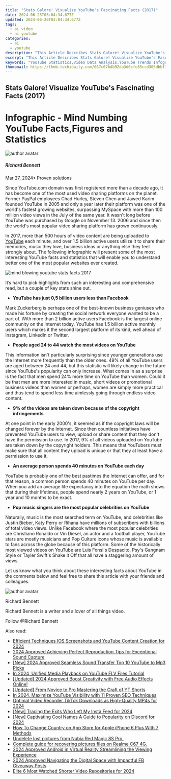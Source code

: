 ```yaml
---
title: "Stats Galore! Visualize YouTube's Fascinating Facts (2017)"
date: 2024-06-25T03:04:34.677Z
updated: 2024-06-26T03:04:34.677Z
tags:
  - ai video
  - ai youtube
categories:
  - ai
  - youtube
description: "This Article Describes Stats Galore! Visualize YouTube's Fascinating Facts (2017)"
excerpt: "This Article Describes Stats Galore! Visualize YouTube's Fascinating Facts (2017)"
keywords: "YouTube Statistics,Video Data Analysis,YouTube Trends Infographic,Engagement Metrics,Content Analytics,Viewership Insights,Vlog Facts Visualization"
thumbnail: https://thmb.techidaily.com/667c07bdb92da3d0cfc85ccd305dbbf14b3797ec47ad22d2523d6d2404f16cd1.jpg
---
```


## Stats Galore! Visualize YouTube's Fascinating Facts (2017)

# Infographic - Mind Numbing YouTube Facts,Figures and Statistics

![author avatar](https://images.wondershare.com/filmora/article-images/richard-bennett.jpg)

##### Richard Bennett

 Mar 27, 2024• Proven solutions

Since YouTube.com domain was first registered more than a decade ago, it has become one of the most used video sharing platforms on the planet. Former PayPal employees Chad Hurley, Steven Chen and Jawed Karim founded YouTube in 2005 and only a year later their platform was one of the world's fastest growing websites, surpassing MySpace with more than 100 million video views in the July of the same year. It wasn't long before YouTube was purchased by Google on November 13\. 2006 and since then the world's most popular video sharing platform has grown continuously.

In 2017, more than 500 hours of video content are being uploaded to [YouTube](https://tools.techidaily.com/wondershare/filmora/download/) each minute, and over 1.5 billion active users utilize it to share their memories, music they love, business ideas or anything else they feel strongly about. The following infographic will present some of the most interesting YouTube facts and statistics that will enable you to understand better one of the most popular websites ever created.

![mind blowing youtube stats facts 2017](https://filmora.wondershare.com/youtube-video-editing/mind-blowing-youtube-stats-facts-2017.jpg)

It’s hard to pick highlights from such an interesting and comprehensive read, but a couple of key stats shine out.

* **YouTube has just 0,5 billion users less than Facebook**

Mark Zuckerberg is perhaps one of the best-known business geniuses who made his fortune by creating the social network everyone wanted to be a part of. With more than 2 billion active users Facebook is the largest online community on the Internet today. YouTube has 1.5 billion active monthly users which makes it the second largest platform of its kind, well ahead of Instagram, LinkedIn or Twitter.

* **People aged 24 to 44 watch the most videos on YouTube**

This information isn't particularly surprising since younger generations use the Internet more frequently than the older ones. 49% of all YouTube users are aged between 24 and 44, but this statistic will likely change in the future since YouTube's popularity can only increase. What comes in as a surprise is the fact that men spend 24% more time on YouTube than women. Could it be that men are more interested in music, short videos or promotional business videos than women or perhaps, women are simply more practical and thus tend to spend less time aimlessly going through endless video content.

* **9% of the videos are taken down because of the copyright infringements**

At one point in the early 2000's, it seemed as if the copyright laws will be changed forever by the Internet. Since then countless initiatives have prevented YouTube users to view, upload or share content that they don't have the permission to use. In 2017, 9% of all videos uploaded on YouTube are taken down by the copyright holders. This means that YouTubers must make sure that all content they upload is unique or that they at least have a permission to use it.

* **An average person spends 40 minutes on YouTube each day**

YouTube is probably one of the best pastimes the Internet can offer, and for that reason, a common person spends 40 minutes on YouTube per day. When you add an average life expectancy into the equation the math shows that during their lifetimes, people spend nearly 2 years on YouTube, or 1 year and 10 months to be exact.

* **Pop music singers are the most popular celebrities on YouTube**

Naturally, music is the most searched term on YouTube, and celebrities like Justin Bieber, Katy Perry or Rihana have millions of subscribers with billions of total video views. Unlike Facebook where the most popular celebrities are Christiano Ronaldo or Vin Diesel, an actor and a football player, YouTube stars are mostly musicians and Pop Culture icons whose music is available to fans across the globe because of this platform. Some of the historically most viewed videos on YouTube are Luis Fonsi's Despacito, Psy's Gangnam Style or Tayler Swift's Shake it Off that all have a staggering amount of views.

Let us know what you think about these interesting facts about YouTube in the comments below and feel free to share this article with your friends and colleagues.

![author avatar](https://images.wondershare.com/filmora/article-images/richard-bennett.jpg)

Richard Bennett

Richard Bennett is a writer and a lover of all things video.

Follow @Richard Bennett


<ins class="adsbygoogle"
     style="display:block"
     data-ad-format="autorelaxed"
     data-ad-client="ca-pub-7571918770474297"
     data-ad-slot="1223367746"></ins>



<ins class="adsbygoogle"
     style="display:block"
     data-ad-client="ca-pub-7571918770474297"
     data-ad-slot="8358498916"
     data-ad-format="auto"
     data-full-width-responsive="true"></ins>

<span class="atpl-alsoreadstyle">Also read:</span>
<div><ul>
<li><a href="https://youtube-lab.techidaily.com/ient-techniques-ios-screenshots-and-youtube-content-creation-for-2024/"><u>Efficient Techniques  IOS Screenshots and YouTube Content Creation for 2024</u></a></li>
<li><a href="https://youtube-lab.techidaily.com/approved-achieving-perfect-reproduction-tips-for-exceptional-sound-capture/"><u>2024 Approved  Achieving Perfect Reproduction  Tips for Exceptional Sound Capture</u></a></li>
<li><a href="https://youtube-lab.techidaily.com/024-approved-seamless-sound-transfer-top-10-youtube-to-mp3-picks/"><u>[New] 2024 Approved  Seamless Sound Transfer  Top 10 YouTube to Mp3 Picks</u></a></li>
<li><a href="https://youtube-lab.techidaily.com/24-unified-media-playback-on-youtube-flv-files-tutorial/"><u>In 2024, Unified Media Playback on YouTube  FLV Files Tutorial</u></a></li>
<li><a href="https://youtube-lab.techidaily.com/ed-2024-approved-boost-creativity-with-free-audio-effects-online/"><u>[Updated] 2024 Approved  Boost Creativity with Free Audio Effects Online!</u></a></li>
<li><a href="https://youtube-lab.techidaily.com/ed-from-novice-to-pro-mastering-the-craft-of-yt-shorts/"><u>[Updated] From Novice to Pro  Mastering the Craft of YT Shorts</u></a></li>
<li><a href="https://youtube-lab.techidaily.com/24-maximize-youtube-visibility-with-11-proven-seo-techniques/"><u>In 2024, Maximize YouTube Visibility with 11 Proven SEO Techniques</u></a></li>
<li><a href="https://tiktok-video-recordings.techidaily.com/optimal-video-recorder-tiktok-downloads-as-high-quality-mp4s-for-2024/"><u>Optimal Video Recorder  TikTok Downloads as High-Quality MP4s for 2024</u></a></li>
<li><a href="https://instagram-video-recordings.techidaily.com/new-tracing-the-exits-who-left-my-insta-feed-for-2024/"><u>[New] Tracing the Exits  Who Left My Insta Feed for 2024</u></a></li>
<li><a href="https://discord-videos.techidaily.com/new-captivating-cool-names-a-guide-to-popularity-on-discord-for-2024/"><u>[New] Captivating Cool Names  A Guide to Popularity on Discord for 2024</u></a></li>
<li><a href="https://ios-unlock.techidaily.com/how-to-change-country-on-app-store-for-apple-iphone-6-plus-with-7-methods-by-drfone-ios/"><u>How To Change Country on App Store for Apple iPhone 6 Plus With 7 Methods</u></a></li>
<li><a href="https://techidaily.com/undelete-lost-pictures-from-nubia-red-magic-8s-pro-by-fonelab-android-recover-pictures/"><u>Undelete lost pictures from Nubia Red Magic 8S Pro.</u></a></li>
<li><a href="https://phone-solutions.techidaily.com/complete-guide-for-recovering-pictures-files-on-realme-c67-4g-by-fonelab-android-recover-pictures/"><u>Complete guide for recovering pictures files on Realme C67 4G.</u></a></li>
<li><a href="https://extra-tips.techidaily.com/2024-approved-android-in-virtual-reality-streamlining-the-viewing-experience/"><u>2024 Approved  Android in Virtual Reality  Streamlining the Viewing Experience</u></a></li>
<li><a href="https://extra-approaches.techidaily.com/2024-approved-navigating-the-digital-space-with-impactful-fb-giveaway-posts/"><u>2024 Approved  Navigating the Digital Space with Impactful FB Giveaway Posts</u></a></li>
<li><a href="https://youtube-videos.techidaily.com/elite-6-most-watched-shorter-video-repositories-for-2024/"><u>Elite 6 Most Watched Shorter Video Repositories for 2024</u></a></li>
</ul></div>
